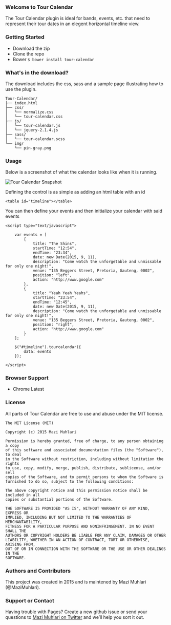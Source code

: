 ### Welcome to Tour Calendar
The Tour Calendar plugin is ideal for bands, events, etc. that need to represent their tour dates in an elegent horizontal timeline view.

### Getting Started

* Download the zip
* Clone the repo
* Bower `$ bower install tour-calendar`


### What's in the download?
The download includes the css, sass and a sample page illustrating how to use the plugin.

    Tour-Calendar/
    ├── index.html
    ├── css/
    │   └── normalize.css
    │   └── tour-calendar.css
    ├── js/
    │   └── tour-calendar.js
    │   └── jquery-2.1.4.js
    ├── sass/
    │   └── tour-calendar.scss
    └── img/
        └── pin-gray.png

### Usage

Below is a screenshot of what the calendar looks like when it is running.

![Tour Calendar Snapshot](https://pbs.twimg.com/media/CRDbh_DWgAUUFH5.png:large)

Defining the control is as simple as adding an html table with an id

    <table id="timeline"></table>
	
You can then define your events and then initialize your calendar with said events

    <script type="text/javascript">
	
		var events = [
			{
				title: "The Shins",
				startTime: "12:54",
				endTime: "23:34",
				date: new Date(2015, 9, 11),
				description: "Come watch the unforgetable and unmissable for only one night!",
				venue: "135 Beggers Street, Pretoria, Gauteng, 0002",
				position: "left",
				action: "http://www.google.com"
			},
			{
				title: "Yeah Yeah Yeahs",
				startTime: "23:54",
				endTime: "12:45",
				date: new Date(2015, 9, 11),
				description: "Come watch the unforgetable and unmissable for only one night!",
				venue: "135 Beggers Street, Pretoria, Gauteng, 0002",
				position: "right",
				action: "http://www.google.com"
			}
		];
		
		$("#timeline").tourcalendar({
			data: events
		});
			
	</script>

### Browser Support

* Chrome Latest

### License

All parts of Tour Calendar are free to use and abuse under the MIT license.

    The MIT License (MIT)
    
    Copyright (c) 2015 Mazi Muhlari
    
    Permission is hereby granted, free of charge, to any person obtaining a copy
    of this software and associated documentation files (the "Software"), to deal
    in the Software without restriction, including without limitation the rights
    to use, copy, modify, merge, publish, distribute, sublicense, and/or sell
    copies of the Software, and to permit persons to whom the Software is
    furnished to do so, subject to the following conditions:
    
    The above copyright notice and this permission notice shall be included in all
    copies or substantial portions of the Software.
    
    THE SOFTWARE IS PROVIDED "AS IS", WITHOUT WARRANTY OF ANY KIND, EXPRESS OR
    IMPLIED, INCLUDING BUT NOT LIMITED TO THE WARRANTIES OF MERCHANTABILITY,
    FITNESS FOR A PARTICULAR PURPOSE AND NONINFRINGEMENT. IN NO EVENT SHALL THE
    AUTHORS OR COPYRIGHT HOLDERS BE LIABLE FOR ANY CLAIM, DAMAGES OR OTHER
    LIABILITY, WHETHER IN AN ACTION OF CONTRACT, TORT OR OTHERWISE, ARISING FROM,
    OUT OF OR IN CONNECTION WITH THE SOFTWARE OR THE USE OR OTHER DEALINGS IN THE
    SOFTWARE.

### Authors and Contributors
This project was created in 2015 and is maintened by Mazi Muhlari (@MaziMuhlari).

### Support or Contact
Having trouble with Pages? Create a new github issue or send your questions to [Mazi Muhlari on Twitter](https://twitter.com/MaziMuhlari) and we’ll help you sort it out.
